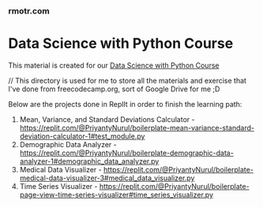 ### rmotr.com
# Data Science with Python Course

This material is created for our [Data Science with Python Course](https://rmotr.com/data-science-python-course)

// This directory is used for me to store all the materials and exercise that I've done from freecodecamp.org, sort of Google Drive for me ;D

Below are the projects done in ReplIt in order to finish the learning path:
1. Mean, Variance, and Standard Deviations Calculator - https://replit.com/@PriyantyNurul/boilerplate-mean-variance-standard-deviation-calculator-1#test_module.py
2. Demographic Data Analyzer - https://replit.com/@PriyantyNurul/boilerplate-demographic-data-analyzer-1#demographic_data_analyzer.py
3. Medical Data Visualizer - https://replit.com/@PriyantyNurul/boilerplate-medical-data-visualizer-3#medical_data_visualizer.py
4. Time Series Visualizer - https://replit.com/@PriyantyNurul/boilerplate-page-view-time-series-visualizer#time_series_visualizer.py
